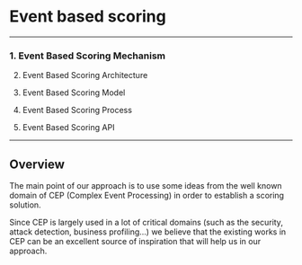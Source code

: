 <!--
parent: 'Results And Events'
created_at: '2011-03-04 11:16:54'
updated_at: '2013-03-13 13:10:31'
authors:
    - 'Jérôme Bogaerts'
tags:
    - 'Results And Events'
-->

Event based scoring
===================

------------------------------------------------------------------------

### 1. Event Based Scoring Mechanism

2. Event Based Scoring Architecture

3. Event Based Scoring Model

4. Event Based Scoring Process

5. Event Based Scoring API

------------------------------------------------------------------------

Overview
--------

The main point of our approach is to use some ideas from the well known domain of CEP (Complex Event Processing) in order to establish a scoring solution.

Since CEP is largely used in a lot of critical domains (such as the security, attack detection, business profiling…) we believe that the existing works in CEP can be an excellent source of inspiration that will help us in our approach.


